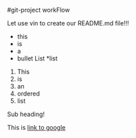 #git-project workFlow

Let use vin to create our README.md file!!!

* this
* is
* a 
* bullet List
*list

1. This 
2. is
3. an
4. ordered 
5. list

Sub heading!

This is [link to google](http://www.google.com)

  

